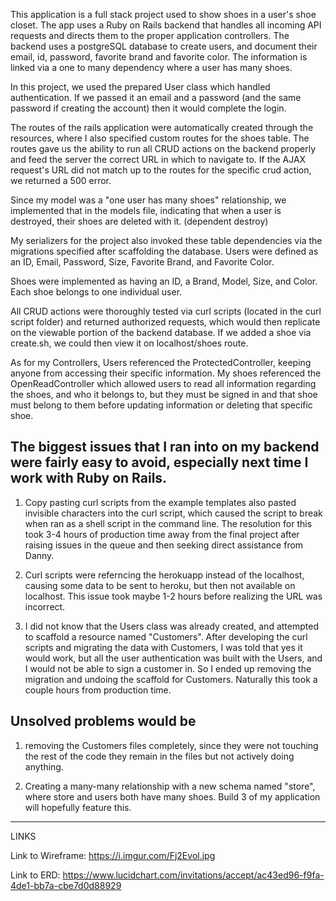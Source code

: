 ﻿This application is a full stack project used to show shoes in a user's shoe closet. The app uses a Ruby on Rails backend that handles all incoming API requests and directs them to the proper application controllers. The backend uses a postgreSQL database to create users, and document their email, id, password, favorite brand and favorite color. The information is linked via a one to many dependency where a user has many shoes.

In this project, we used the prepared User class which handled authentication. If we passed it an email and a password (and the same password if creating the account) then it would complete the login. 

The routes of the rails application were automatically created through the resources, where I also specified custom routes for the shoes table. The routes gave us the ability to run all CRUD actions on the backend properly and feed the server the correct URL in which to navigate to. If the AJAX request's URL did not match up to the routes for the specific crud action, we returned a 500 error. 

Since my model was a "one user has many shoes" relationship, we implemented that in the models file, indicating that when a user is destroyed, their shoes are deleted with it. (dependent destroy)

My serializers for the project also invoked these table dependencies via the migrations specified after scaffolding the database. Users were defined as an ID, Email, Password, Size, Favorite Brand, and Favorite Color.

Shoes were implemented as having an ID, a Brand, Model, Size, and Color. Each shoe belongs to one individual user.

All CRUD actions were thoroughly tested via curl scripts (located in the curl script folder) and returned authorized requests, which would then replicate on the viewable portion of the backend database. If we added a shoe via create.sh, we could then view it on localhost/shoes route.

As for my Controllers, Users referenced the ProtectedController, keeping anyone from accessing their specific information. My shoes referenced the OpenReadController which allowed users to read all information regarding the shoes, and who it belongs to, but they must be signed in and that shoe must belong to them before updating information or deleting that specific shoe.

The biggest issues that I ran into on my backend were fairly easy to avoid, especially next time I work with Ruby on Rails.
-----------------------------------------------------------------------

1) Copy pasting curl scripts from the example templates also pasted invisible characters into the curl script, which caused the script to break when ran as a shell script in the command line. The resolution for this took 3-4 hours of production time away from the final project after raising issues in the queue and then seeking direct assistance from Danny.

2) Curl scripts were referncing the herokuapp instead of the localhost, causing some data to be sent to heroku, but then not available on localhost. This issue took maybe 1-2 hours before realizing the URL was incorrect.

3) I did not know that the Users class was already created, and attempted to scaffold a resource named "Customers". After developing the curl scripts and migrating the data with Customers, I was told that yes it would work, but all the user authentication was built with the Users, and I would not be able to sign a customer in. So I ended up removing the migration and undoing the scaffold for Customers. Naturally this took a couple hours from production time.

Unsolved problems would be
-----------------------------------------------------------------------

1) removing the Customers files completely, since they were not touching the rest of the code they remain in the files but not actively doing anything.

2) Creating a many-many relationship with a new schema named "store", where store and users both have many shoes. Build 3 of my application will hopefully feature this.

-----------------------------------------------------------------------

LINKS

Link to Wireframe: https://i.imgur.com/Fj2Evol.jpg

Link to ERD: https://www.lucidchart.com/invitations/accept/ac43ed96-f9fa-4de1-bb7a-cbe7d0d88929